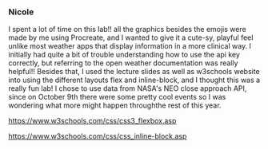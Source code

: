 ### Nicole

I spent a lot of time on this lab!! all the graphics besides the emojis were made by me using Procreate, and I wanted to give it a cute-sy, playful feel unlike most weather apps that display information in a more clinical way. I initially had quite a bit of trouble understanding how to use the api key correctly, but referring to the open weather documentation was really helpful!! Besides that, I used the lecture slides as well as w3schools website into using the different layouts flex and inline-block, and I thought this was a really fun lab! I chose to use data from NASA's NEO close approach API, since on October 9th there were some pretty cool events so I was wondering what more might happen throughthe rest of this year.

https://www.w3schools.com/css/css3_flexbox.asp

https://www.w3schools.com/css/css_inline-block.asp

